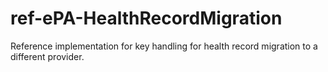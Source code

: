 # ref-ePA-HealthRecordMigration

Reference implementation for key handling for health record migration to a different provider.
